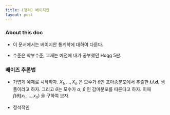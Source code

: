 ```yaml
---
title: (정리) 베이지안 
layout: post
---
```


### About this doc

- 이 문서에서는 베이지안 통계학에 대하여 다룬다.

- 수준은 학부수준, 교재는 예전에 내가 공부했던 Hogg 5판. 

### 베이즈 추론법

- 가볍게 예제로 시작하자. $X_1,\dots,X_n$ 은 모수가 $\theta$인 포아송분포에서 추출한 ***i.i.d.*** 샘플이라고 하자. 그리고 $\theta$는 모수가 $\alpha$, $\beta$ 인 감마분포를 따른다고 하자. 이때 $f(\theta \| x_1,\dots,x_n)$ 을 구하여 보자. 

- 정석적인 
